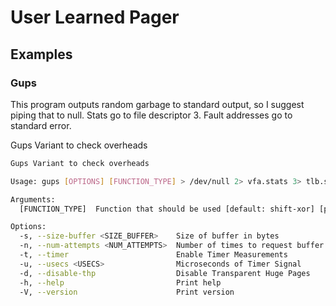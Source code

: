 # User Learned Pager

## Examples

### Gups

This program outputs random garbage to standard output, so I suggest piping that to null.
Stats go to file descriptor 3.
Fault addresses go to standard error.

Gups Variant to check overheads

```bash
Gups Variant to check overheads

Usage: gups [OPTIONS] [FUNCTION_TYPE] > /dev/null 2> vfa.stats 3> tlb.stats

Arguments:
  [FUNCTION_TYPE]  Function that should be used [default: shift-xor] [possible values: shift-xor, phase-shifting]

Options:
  -s, --size-buffer <SIZE_BUFFER>    Size of buffer in bytes
  -n, --num-attempts <NUM_ATTEMPTS>  Number of times to request buffer
  -t, --timer                        Enable Timer Measurements
  -u, --usecs <USECS>                Microseconds of Timer Signal
  -d, --disable-thp                  Disable Transparent Huge Pages
  -h, --help                         Print help
  -V, --version                      Print version
```
